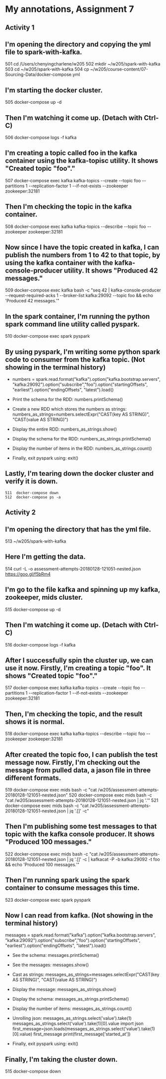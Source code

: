 # My annotations, Assignment 7

## Activity 1

## I'm opening the directory and copying the yml file to spark-with-kafka.
  501  cd /Users/chenyingcharlene/w205
  502  mkdir ~/w205/spark-with-kafka
  503  cd ~/w205/spark-with-kafka
  504  cp ~/w205/course-content/07-Sourcing-Data/docker-compose.yml

## I'm starting the docker cluster.
  505  docker-compose up -d

## Then I'm watching it come up. (Detach with Ctrl-C)
  506  docker-compose logs -f kafka

## I'm creating a topic called foo in the kafka container using the kafka-topisc utility. It shows "Created topic "foo"."
  507  docker-compose exec kafka kafka-topics --create --topic foo --partitions 1 --replication-factor 1 --if-not-exists --zookeeper zookeeper:32181

## Then I'm checking the topic in the kafka container.
  508  docker-compose exec kafka kafka-topics --describe --topic foo --zookeeper zookeeper:32181


## Now since I have the topic created in kafka, I can publish the numbers from 1 to 42 to that topic, by using the kafka container with the kafka-console-producer utility. It shows "Produced 42 messages."
  509  docker-compose exec kafka bash -c "seq 42 | kafka-console-producer --request-required-acks 1 --broker-list kafka:29092 --topic foo && echo 'Produced 42 messages.'"

## In the spark container, I'm running the python spark command line utility called pyspark.
  510  docker-compose exec spark pyspark

## By using pyspark, I'm writing some python spark code to consumer from the kafka topic. (Not showing in the terminal history)
  - numbers = spark.read.format("kafka").option("kafka.bootstrap.servers", "kafka:29092").option("subscribe","foo").option("startingOffsets", "earliest").option("endingOffsets", "latest").load()

  - Print the schema for the RDD: numbers.printSchema()

  - Create a new RDD which stores the numbers as strings: numbers_as_strings=numbers.selectExpr("CAST(key AS STRING)", "CAST(value AS STRING)")

  - Display the entire RDD: numbers_as_strings.show()

  - Display the schema for the RDD: numbers_as_strings.printSchema()

  - Display the number of items in the RDD: numbers_as_strings.count()

  - Finally, exit pyspark using: exit()

## Lastly, I'm tearing down the docker cluster and verify it is down.
    511  docker-compose down
    512  docker-compose ps -a

## Activity 2

## I'm opening the directory that has the yml file.
  513  ~/w205/spark-with-kafka

## Here I'm getting the data.
  514  curl -L -o assessment-attempts-20180128-121051-nested.json https://goo.gl/f5bRm4

## I'm go to the file kafka and spinning up my kafka, zookeeper, mids cluster.
  515  docker-compose up -d

## Then I'm watching it come up. (Detach with Ctrl-C)
  516  docker-compose logs -f kafka

## After I successfully spin the cluster up, we can use it now. Firstly, I'm creating  a topic "foo". It shows "Created topic "foo"."
  517  docker-compose exec kafka kafka-topics --create --topic foo --partitions 1 --replication-factor 1 --if-not-exists --zookeeper zookeeper:32181

## Then, I'm checking the topic, and the result shows it is normal.
  518  docker-compose exec kafka kafka-topics --describe --topic foo --zookeeper zookeeper:32181

## After created the topic foo, I can publish the test message now. Firstly, I'm checking out the message from pulled data, a jason file in three different formats.
  519  docker-compose exec mids bash -c "cat /w205/assessment-attempts-20180128-121051-nested.json"
  520  docker-compose exec mids bash -c "cat /w205/assessment-attempts-20180128-121051-nested.json | jq '.'"
  521  docker-compose exec mids bash -c "cat /w205/assessment-attempts-20180128-121051-nested.json | jq '.[]' -c"

## Then I'm publishing some test messages to that topic with the kafka console producer. It shows "Produced 100 messages."
  522  docker-compose exec mids bash -c "cat /w205/assessment-attempts-20180128-121051-nested.json | jq '.[]' -c | kafkacat -P -b kafka:29092 -t foo && echo 'Produced 100 messages.'"

## Then I'm running spark using the spark container to consume messages this time.
  523  docker-compose exec spark pyspark

## Now I can read from kafka. (Not showing in the terminal history)
  messages = spark.read.format("kafka").option("kafka.bootstrap.servers", "kafka:29092").option("subscribe","foo").option("startingOffsets", "earliest").option("endingOffsets", "latest").load()

  - See the schema: messages.printSchema()

  - See the messages: messages.show()

  - Cast as strings: messages_as_strings=messages.selectExpr("CAST(key AS STRING)", "CAST(value AS STRING)")

  - Display the message: messages_as_strings.show()

  - Display the schema: messages_as_strings.printSchema()

  - Display the number of items: messages_as_strings.count()

  - Unrolling json:
      messages_as_strings.select('value').take(1)
      messages_as_strings.select('value').take(1)[0].value
      import json
      first_message=json.loads(messages_as_strings.select('value').take(1)[0].value)
      first_message
      print(first_message['started_at'])

  - Finally, exit pyspark using: exit()

## Finally, I'm taking the cluster down.
  515  docker-compose down
